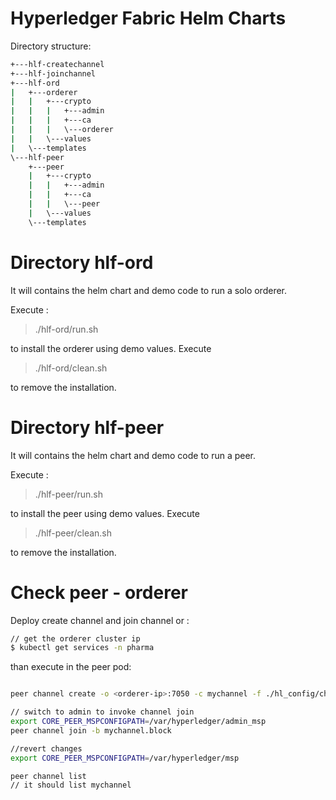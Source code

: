 # Hyperledger Fabric Helm Charts

Directory structure:


```bash
+---hlf-createchannel
+---hlf-joinchannel
+---hlf-ord
|   +---orderer
|   |   +---crypto
|   |   |   +---admin
|   |   |   +---ca
|   |   |   \---orderer
|   |   \---values
|   \---templates
\---hlf-peer
    +---peer
    |   +---crypto
    |   |   +---admin
    |   |   +---ca
    |   |   \---peer
    |   \---values
    \---templates
```

# Directory hlf-ord

It will contains the helm chart and demo code to run a solo orderer.

Execute : 
> ./hlf-ord/run.sh
 
to install the orderer using demo values. Execute 
>./hlf-ord/clean.sh

to remove the installation.

# Directory hlf-peer

It will contains the helm chart and demo code to run a peer.

Execute : 
> ./hlf-peer/run.sh
 
to install the peer using demo values. Execute 
>./hlf-peer/clean.sh

to remove the installation.

# Check peer - orderer

Deploy create channel and join channel or  :
```bash
// get the orderer cluster ip
$ kubectl get services -n pharma
```
than execute in the peer pod:
```bash

peer channel create -o <orderer-ip>:7050 -c mychannel -f ./hl_config/channel/hlf--channel/mychannel.tx

// switch to admin to invoke channel join
export CORE_PEER_MSPCONFIGPATH=/var/hyperledger/admin_msp
peer channel join -b mychannel.block

//revert changes
export CORE_PEER_MSPCONFIGPATH=/var/hyperledger/msp

peer channel list
// it should list mychannel
```
